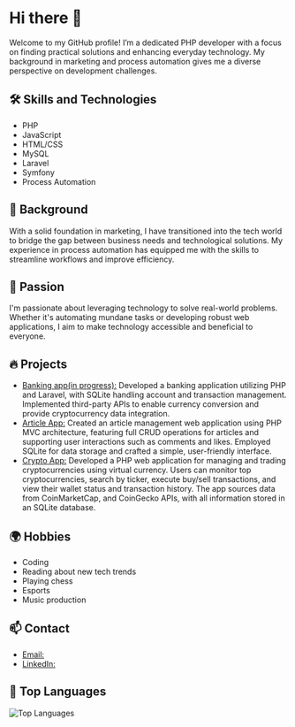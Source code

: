 # Hi there 👋

Welcome to my GitHub profile! I’m a dedicated PHP developer with a focus on finding practical solutions and enhancing everyday technology. My background in marketing and process automation gives me a diverse perspective on development challenges.

## 🛠️ Skills and Technologies
- PHP
- JavaScript
- HTML/CSS
- MySQL
- Laravel
- Symfony
- Process Automation

## 🌟 Background
With a solid foundation in marketing, I have transitioned into the tech world to bridge the gap between business needs and technological solutions. My experience in process automation has equipped me with the skills to streamline workflows and improve efficiency.

## 🚀 Passion
I'm passionate about leveraging technology to solve real-world problems. Whether it's automating mundane tasks or developing robust web applications, I aim to make technology accessible and beneficial to everyone.

## 🔥 Projects
- [Banking app(in progress):](https://example.com)
  Developed a banking application utilizing PHP and Laravel, with SQLite handling account and transaction management. Implemented third-party APIs to enable currency conversion and provide cryptocurrency data integration.
- [Article App:](https://github.com/reinis40/Article_Manager)
   Created an article management web application using PHP MVC architecture, featuring full CRUD operations for articles and supporting user interactions such as comments and likes. Employed SQLite for data storage and crafted a simple, user-friendly interface.
- [Crypto App:](https://github.com/reinis40/cryptov5)
  Developed a PHP web application for managing and trading cryptocurrencies using virtual currency. Users can monitor top cryptocurrencies, search by ticker, execute buy/sell transactions, and view their wallet status and transaction history. The app sources data from CoinMarketCap, and CoinGecko APIs, with all information stored in an SQLite database.

## 🌍 Hobbies
- Coding
- Reading about new tech trends
- Playing chess
- Esports
- Music production

## 📫 Contact
- [Email:](mailto:reinissreinis@gmail.com)
- [LinkedIn:](https://www.linkedin.com/in/reinisozoliņš)

## 💬 Top Languages
![Top Languages](https://github-readme-stats.vercel.app/api/top-langs/?username=reinis40&layout=compact)
